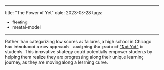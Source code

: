 
---
title:  "The Power of Yet"
date: 2023-08-28
tags: 
- fleeting 
- mental-model
---

Rather than categorizing low scores as failures, a high school in Chicago has introduced a new approach - assigning the grade of ["Not Yet"](https://www.youtube.com/watch?v=_X0mgOOSpLU) to students. This innovative strategy could potentially empower students by helping them realize they are progressing along their unique learning journey, as they are moving along a learning curve.

